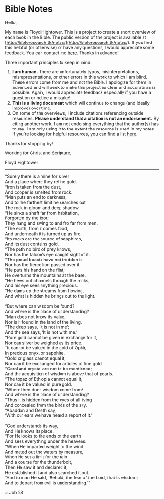# Bible Notes

Hello,

My name is Floyd Hightower. This is a project to create a short overview of each book in the Bible. The public version of the project is available at [http://bibleresearch.tk/notes/](http://bibleresearch.tk/notes/). If you find this helpful (or otherwise) or have any questions, I would appreciate some feedback. You can contact me [here](https://saythanks.io/to/fhightower). Thanks in advance!

Three important principles to keep in mind:

1. **I am human.** There are unfortunately typos, misinterpretations, misrepresentations, or other errors in this work to which I am blind. These errors come from me and not the Bible. I apologize for them in advanced and will seek to make this project as clear and accurate as is possible. Again, I would appreciate feedback especially if you have a question or notice a mistake!
2. **This is a living document** which will continue to change (and ideally improve) over time.
3. On some of the overviews, I include citations referencing outside resources. **Please understand that a citation is not an endorsement.** By citing another work, I am not endorsing everything that the author(s) has to say. I am only using it to the extent the resource is used in my notes. If you're looking for helpful resources, you can find a list [here](http://bibleresearch.tk/resources/).

Thanks for stopping by!

Working for Christ and Scripture,

Floyd Hightower

***

“Surely there is a mine for silver<br />
And a place where they refine gold.<br />
“Iron is taken from the dust,<br />
And copper is smelted from rock.<br />
“Man puts an end to darkness,<br />
And to the farthest limit he searches out<br />
The rock in gloom and deep shadow.<br />
“He sinks a shaft far from habitation,<br />
Forgotten by the foot;<br />
They hang and swing to and fro far from men.<br />
“The earth, from it comes food,<br />
And underneath it is turned up as fire.<br />
“Its rocks are the source of sapphires,<br />
And its dust contains gold.<br />
“The path no bird of prey knows,<br />
Nor has the falcon’s eye caught sight of it.<br />
“The proud beasts have not trodden it,<br />
Nor has the fierce lion passed over it.<br />
“He puts his hand on the flint;<br />
He overturns the mountains at the base.<br />
“He hews out channels through the rocks,<br />
And his eye sees anything precious.<br />
“He dams up the streams from flowing,<br />
And what is hidden he brings out to the light.<br />
<br />
“But where can wisdom be found?<br />
And where is the place of understanding?<br />
“Man does not know its value,<br />
Nor is it found in the land of the living.<br />
“The deep says, ‘It is not in me’;<br />
And the sea says, ‘It is not with me.’<br />
“Pure gold cannot be given in exchange for it,<br />
Nor can silver be weighed as its price.<br />
“It cannot be valued in the gold of Ophir,<br />
In precious onyx, or sapphire.<br />
“Gold or glass cannot equal it,<br />
Nor can it be exchanged for articles of fine gold.<br />
“Coral and crystal are not to be mentioned;<br />
And the acquisition of wisdom is above that of pearls.<br />
“The topaz of Ethiopia cannot equal it,<br />
Nor can it be valued in pure gold.<br />
“Where then does wisdom come from?<br />
And where is the place of understanding?<br />
“Thus it is hidden from the eyes of all living<br />
And concealed from the birds of the sky.<br />
“Abaddon and Death say,<br />
‘With our ears we have heard a report of it.’<br />
<br />
“God understands its way,<br />
And He knows its place.<br />
“For He looks to the ends of the earth<br />
And sees everything under the heavens.<br />
“When He imparted weight to the wind<br />
And meted out the waters by measure,<br />
When He set a limit for the rain<br />
And a course for the thunderbolt,<br />
Then He saw it and declared it;<br />
He established it and also searched it out.<br />
“And to man He said, ‘Behold, the fear of the Lord, that is wisdom;<br />
And to depart from evil is understanding.’”<br />

~ Job 28
